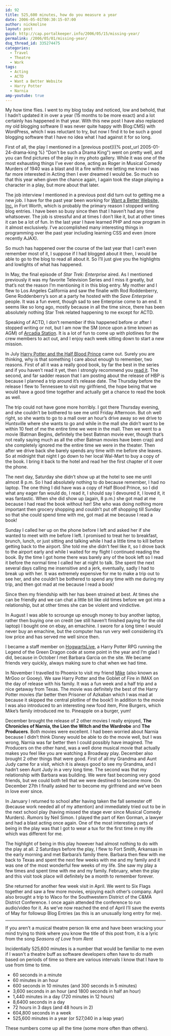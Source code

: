 ```yaml
---
id: 92
title: 525,600 minutes, how do you measure a year
date: 2006-05-01T00:30:15-07:00
author: nickmoline
layout: post
guid: http://cap.portalkeeper.info/2006/05/15/missing-year/
permalink: /2006/05/01/missing-year/
dsq_thread_id: 335274475
categories:
  - Travel
  - Theatre
  - Work
tags:
  - Acting
  - ACTD
  - Want a Better Website
  - Harry Potter
  - Narnia
amp-youtube: true
---
```

My how time flies. I went to my blog today and noticed, low and behold, that I hadn&#8217;t updated it in over a year (15 months to be more exact) and a lot certainly has happened in that year. With this new post I have also replaced my old blogging software (I was never quite happy with Blog:CMS) with WordPress, which I was reluctant to try, but now I find it to be such a good blogging software that I have no idea what I had against it for so long.

<!--more-->

First of all, the play I mentioned in a [previous post]({% post_url 2005-01-24-drama-king %} "Don't be such a Drama King") went on pretty well, and you can find pictures of the play in my photo gallery. While it was one of the most exhausting things I&#8217;ve ever done, acting as Roger in Musical Comedy Murders of 1940 was a blast and lit a fire within me letting me know I was far more interested in Acting then I ever dreamed I would be. So much so that this year when given the chance again, I again took the stage playing a character in a play, but more about that later.

The job interview I mentioned in a previous post did turn out to getting me a new job. I have for the past year been working for [Want a Better Website, Inc.](http://www.wantabetterwebsite.com/) in Fort Worth, which is probably the primary reason I stopped writing blog entries. I have been so busy since then that I haven&#8217;t had any time whatsoever. The job is stressful and at times I don&#8217;t like it, but at other times it can be a lot of fun. In the last year I have learned PHP and now program in it almost exclusively. I&#8217;ve accomplished many interesting things in programming over the past year including learning CSS and even (more recently AJAX).

So much has happened over the course of the last year that I can&#8217;t even remember most of it, I suppose if I had blogged about it then, I would be able to go to the blog to read all about it. So I&#8217;ll just give you the highlights and lowlights of what has happened.

In May, the final episode of _Star Trek: Enterprise_ aired. As I mentioned previously it was my favorite Television Series and I miss it greatly, but that&#8217;s not the reason I&#8217;m mentioning it in this blog entry. My mother and I flew to Los Angeles California and saw the finalie with Rod Roddenberry, Gene Roddenberry&#8217;s son at a party he hosted with the _Save Enterprise_ people. It was a fun event, though sad to see Enterprise come to an end. It seems like so long ago, mostly because in all the time since, there has been absolutely nothing Star Trek related happening to me except for ACTD.

Speaking of ACTD, I don&#8217;t remember if this happened before or after I stopped writing or not, but I am now the SM (once upon a time known as AGM) of [Arcadia Station](http://arcadia.stations.acalltoduty.com/). It is a lot of fun to come up with plotlines for the crew members to act out, and I enjoy each week sitting down to start a new mission.

<amp-img src="{{ site.baseurl }}/wp-content/uploads/sites/4/2006/05/hphbp.webp" title="Harry Potter and the Half-Blood Prince (Book 6)" alt="Harry Potter and the Half-Blood Prince (Book 6)" width="662" height="1000" layout="responsive" lightbox>
  <amp-img fallback src="{{ site.baseurl }}/wp-content/uploads/sites/4/2006/05/hphbp.jpg" title="Harry Potter and the Half-Blood Prince (Book 6)" alt="Harry Potter and the Half-Blood Prince (Book 6)" width="662" height="1000" layout="responsive" lightbox></amp-img>
</amp-img>

In July [Harry Potter and the Half Blood Prince](https://smile.amazon.com/o/ASIN/0439784549/132-6113714-8782916?SubscriptionId=0P20NKJGP78BQ061KR02/132-6113714-8782916&sa-no-redirect=1 "View product details at Amazon") came out. Surely you are thinking, why is that something I care about enough to remember, two reasons. First of all it was a really good book, by far the best in the series and if you haven&#8217;t read it yet, then I strongly recommend you [read it](https://smile.amazon.com/o/ASIN/0439784549/132-6113714-8782916?SubscriptionId=0P20NKJGP78BQ061KR02/132-6113714-8782916&sa-no-redirect=1 "View product details at Amazon"). The second, and far sadder reason that I am posting about the release of HBP is because I planned a trip around it&#8217;s release date. The Thursday before the release I flew to Tennessee to visit my girlfriend, the hope being that we would have a good time together and actually get a chance to read the book as well.

The trip could not have gone more horribly. I got there Thursday evening, and she couldn&#8217;t be bothered to see me until Friday Afternoon. But oh well right, so she wants to go to a mall over an hour&#8217;s drive away so we drive to Huntsville where she wants to go and while in the mall she didn&#8217;t want to be within 10 feet of me the entire time we were in the mall. Then we went to a movie (Batman Begins, definitely the best Batman movie ever, though that&#8217;s not really saying much as all the other Batman movies have been crap) and she completely ignored me the entire time we were in the theater. Then after we drive back she barely spends any time with me before she leaves. So at midnight that night I go down to her local Wal-Mart to buy a copy of the book. I bring it back to the hotel and read her the first chapter of it over the phone.

The next day, Saturday she didn&#8217;t show up at the hotel to see me until almost 8 p.m. So I had absolutely nothing to do because remember, I had no laptop. The one thing I did have was a copy of Half Blood Prince, so I did what any eager fan would do, I read it, I should say I devoured it, I loved it, it was fantastic. When she did show up (again, 8 p.m.) she got mad at me because I had read the book without her! She who was doing nothing more important then grocery shopping and couldn&#8217;t put off shopping till Sunday so that she could spend time with me, got mad at me because I read a book!

Sunday I called her up on the phone before I left and asked her if she wanted to meet with me before I left. I promised to treat her to breakfast, brunch, lunch, or just sitting and talking while I had a little time to kill before getting back to the airport. She told me she didn&#8217;t feel like it, so I drove back to the airport early and while I waited for my flight I continued reading the book. By the time I got home there was barely any of the book left so I read it before the normal time I called her at night to talk. She spent the next several days calling me insensitive and a jerk, eventually, sadly I had to break up with her. It was extremely expensive for me to make a trip out to see her, and she couldn&#8217;t be bothered to spend any time with me during my trip, and then got mad at me because I read a book!

Since then my friendship with her has been strained at best. At times she can be friendly and we can chat a little bit like old times before we got into a relationship, but at other times she can be violent and vindictive.

In August I was able to scrounge up enough money to buy another laptop, rather then buying one on credit (we still haven&#8217;t finished paying for the old laptop) I bought one on ebay, an emachine. I swore for a long time I would never buy an emachine, but the computer has run very well considering it&#8217;s low price and has served me well since then.

I became a staff member on [HogwartsLive](http://www.hogwartslive.com/), a Harry Potter RPG running the Legend of the Green Dragon code at some point in the year and I&#8217;m glad I did, because in October I met Barbara Garcia on the site. We became friends very quickly, always making sure to chat when we had time.

<amp-img src="{{ site.baseurl }}/wp-content/uploads/sites/4/2006/05/hpgfmov.webp" title="Harry Potter and the Goblet of Fire (Movie 4)" alt="Harry Potter and the Goblet of Fire (Movie 4)" width="473" height="679" layout="responsive" lightbox>
  <amp-img fallback src="{{ site.baseurl }}/wp-content/uploads/sites/4/2006/05/hpgfmov.jpg" title="Harry Potter and the Goblet of Fire (Movie 4)" alt="Harry Potter and the Goblet of Fire (Movie 4)" width="473" height="679" layout="responsive" lightbox></amp-img>
</amp-img>

In November I travelled to Phoenix to visit my friend [Mike](http://www.goosite.net/) (also known as MrGoo or Gooey). We saw Harry Potter and the Goblet of Fire in IMAX on the day of release with his family. It was a fun week and a half trip and a nice getaway from Texas. The movie was definitely the best of the Harry Potter movies (far better then Prisoner of Azkaban which I was mad at because it skipped the central plotline of the book!) In addition to the movie I was also introduced to an interesting new food item, Pine Burgers, which Mike&#8217;s family introduced me to. Pineapple on a burger, yum!

December brought the release of 2 other movies I really enjoyed, **The Chronicles of Narnia, the Lion the Witch and the Wardrobe** and **The Producers**. Both movies were excellent. I had been worried about Narnia because I didn&#8217;t think Disney would be able to do the movie well, but I was wrong, Narnia was far better then I could possibly have imagined. The Producers on the other hand, was a well done musical movie that actually makes you feel like you are watching a Broadway play. December also brought 2 other things that were good. First of all my Grandma and Aunt Judy came for a visit, which it is always good to see my Grandma, and I hadn&#8217;t seen Aunt Judy in a very long time. The second was that my relationship with Barbara was building. We were fast becoming very good friends, but we could both tell that we were destined to become more. On December 27th I finally asked her to become my girlfriend and we&#8217;ve been in love ever since.

In January I returned to school after having taken the fall semester off (because work needed all of my attention) and immediately tried out to be in the next school play (having missed the stage ever since Musical Comedy Murders). _Rumors_ by Neil Simon. I played the part of Ken Gorman, a lawyer and had a blast acting once again. One of the most interesting parts of being in the play was that I got to wear a tux for the first time in my life which was different for me.

The highlight of being in this play however had almost nothing to do with the play at all. 2 Saturdays before the play, I flew to Fort Smith, Arkansas in the early morning and met Barbara&#8217;s family there. Barbara then flew with me back to Texas and spent the next few weeks with me and my family and it was one of the most wonderful few weeks of my life. She saw my play a few times and spent time with me and my family. February, when the play and this visit took place will definitely be a month to remember forever.

She returned for another few week visit in April. We went to Six Flags together and saw a few more movies, enjoying each other&#8217;s company. April also brought a trip to Waco for the Southwestern District of the C&MA District Conference. I once again attended the conference to run audio/video for it. As we&#8217;ve now reached the end of April I&#8217;ll save the events of May for followup Blog Entries (as this is an unusually long entry for me).

***

If you aren't a musical theatre person lik eme and have been wracking your mind trying to think where you know the title of this post from, it is a lyric from the song _Seasons of Love_ from _Rent_

<amp-youtube data-videoid="UvyHuse6buY" layout="responsive" width="480" height="270"></amp-youtube>

Incidentially 525,600 minutes is a number that would be familiar to me even if I wasn't a theatre buff as software developers often have to do math based on periods of time so there are various intervals I know that I have to use from time to time.

* 60 seconds in a minute
* 60 minutes in an hour
* 600 seconds in 10 minutes (and 300 seconds in 5 minutes)
* 3,600 seconds in an hour (and 1800 seconds in half an hour)
* 1,440 minutes in a day (720 minutes in 12 hours)
* 8,6400 seconds in a day
* 72 hours in 3 days (and 48 hours in 2)
* 604,800 seconds in a week
* 525,600 minutes in a year (or 527,040 in a leap year)

These numbers come up all the time (some more often than others).